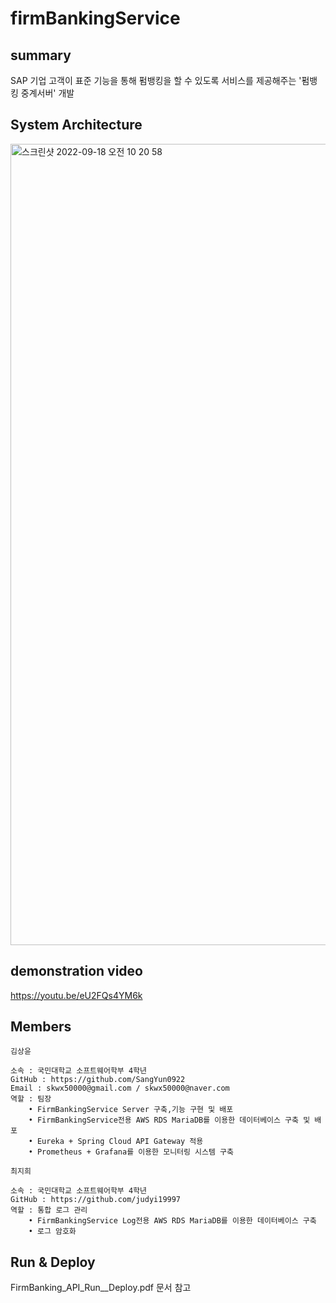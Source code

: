 # firmBankingService
## summary
SAP 기업 고객이 표준 기능을 통해 펌뱅킹을 할 수 있도록 서비스를 제공해주는 '펌뱅킹 중계서버' 개발

## System Architecture
<img width="1282" alt="스크린샷 2022-09-18 오전 10 20 58" src="https://user-images.githubusercontent.com/74143534/190881551-20d14f00-f65c-4dd4-8ae9-a897550754a6.png">

## demonstration video
https://youtu.be/eU2FQs4YM6k

## Members
```
김상윤

소속 : 국민대학교 소프트웨어학부 4학년
GitHub : https://github.com/SangYun0922
Email : skwx50000@gmail.com / skwx50000@naver.com
역할 : 팀장
    • FirmBankingService Server 구축,기능 구현 및 배포
    • FirmBankingService전용 AWS RDS MariaDB를 이용한 데이터베이스 구축 및 배포
    • Eureka + Spring Cloud API Gateway 적용
    • Prometheus + Grafana를 이용한 모니터링 시스템 구축
```

```
최지희

소속 : 국민대학교 소프트웨어학부 4학년
GitHub : https://github.com/judyi19997
역할 : 통합 로그 관리
    • FirmBankingService Log전용 AWS RDS MariaDB를 이용한 데이터베이스 구축
    • 로그 암호화
```

## Run & Deploy
FirmBanking_API_Run__Deploy.pdf 문서 참고 



